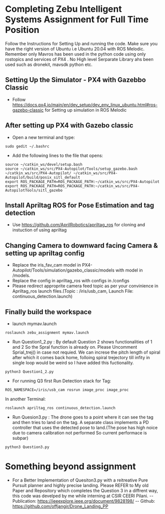 # Completing Zebu Intelligent Systems Assignment for Full Time Position 

Follow the Instructions for Setting Up and running the code. Make sure you have the right version of Ubuntu i.e Ubuntu 20.04 with ROS Melodic.
Remember only Mavros has been used in the python code using only rostopics and services of PX4 . No High level Serparate Library ahs been used such as dronekit, mavsdk python etc. 

## Setting Up the Simulator - PX4 with Gazebbo Classic 
- Follow https://docs.px4.io/main/en/dev_setup/dev_env_linux_ubuntu.html#ros-gazebo-classic for Setting up simulation in ROS Melodic

## After setting up PX4 with Gazebo classic 

* Open a new terminal and type:
```
sudo gedit ~/.bashrc
```
* Add the following lines to the file that opens:

```
source ~/catkin_ws/devel/setup.bash
source ~/catkin_ws/src/PX4-Autopilot/Tools/setup_gazebo.bash ~/catkin_ws/src/PX4-Autopilot/ ~/catkin_ws/src/PX4-Autopilot/build/posix_sitl_default
export ROS_PACKAGE_PATH=ROS_PACKAGE_PATH:~/catkin_ws/src/PX4-Autopilot
export ROS_PACKAGE_PATH=ROS_PACKAGE_PATH:~/catkin_ws/src/PX4-AutopilotTools/sitl_gazebo
```
## Install  Apriltag ROS for Pose Estimation and tag detection
- Use https://github.com/AprilRobotics/apriltag_ros for cloning and instuction of using apriltag

## Changing Camera to downward facing Camera & setting up apriltag config
- Replace the iris_fav_cam model in PX4-Autopilot/Tools/simulation/gazebo_classic/models with model in /models.
- Replace the config in apriltag_ros with configs in /configs
- Please redirect approprite camera feed topic as per your convinience in Apriltag_ros launch files.(Topic : /iris/usb_cam, Launch File: continuous_detection.launch)

## Finally build the workspace
- launch mymav.launch 
```
roslaunch zebu_assignment mymav.launch
```

- Run Question1_2.py : By default Question 2 shows functionalities of 1 and 2 So the Spral function is already on. Please Uncomment Sprial_trej() in case not requied. We can increse the pitch length of spiral after which it comes back home, folloing spiral trejectory till infity in single loop would be weird so I have added this fuctionality.
```
python3 Question1_2.py
```
- For running Q3 first Run Detection stack for Tag:
```
ROS_NAMESPACE=/iris/usb_cam rosrun image_proc image_proc
```
In another Terminal:
```
roslaunch apriltag_ros continuous_detection.launch
```

- Run Quesion3.py : The drone goes to a point where it can see the tag and then tries to land on the tag. A separate class implements a PD controller that uses the detected pose to land.(The pose has high noice due to camera calibration not performed So current performace is subpar)
```
python3 Question3.py
```

# Something beyond assignment
- For a Better Implementation of Quesiton3.py with a reitreative Pure Pursuit planner and highly precise landing. Please REFER to My old Paper and Repository which completes the Question 3 in a diffrent way, this code was develped by me while interning at CSIR CEERI Pilani. 
-- Publication: https://ieeexplore.ieee.org/document/9828198/
-- Github: https://github.com/offjangir/Drone_Landing_PP
